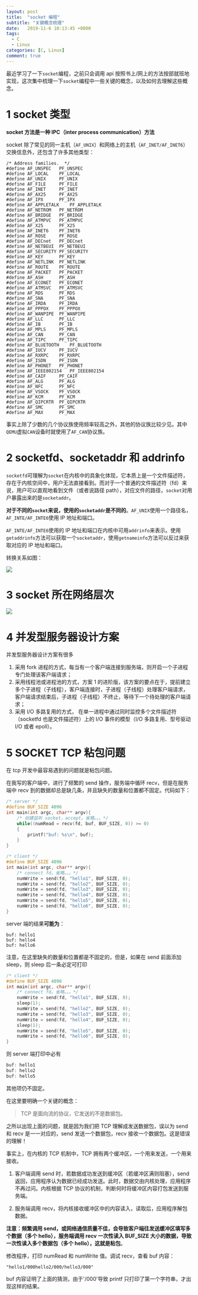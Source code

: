 ```yaml
---
layout: post
title:  "socket 编程"
subtitle: "关键概念梳理"
date:   2019-11-6 10:13:45 +0800
tags:
  - C
  - Linux
categories: [C, Linux]
comment: true
---
```


最近学习了一下`socket`编程，之前只会调用 api 按照书上/网上的方法按部就班地实现，这次集中梳理一下`socket`编程中一些关键的概念，以及如何去理解这些概念。

<!-- more -->

# 1 socket 类型

**socket 方法是一种 IPC（inter process communication）方法**

socket 除了常见的同一主机（`AF_UNIX`）和网络上的主机（`AF_INET/AF_INET6`）交换信息外，还包含了许多其他类型：

```plain
/* Address families.  */
#define AF_UNSPEC	PF_UNSPEC
#define AF_LOCAL	PF_LOCAL
#define AF_UNIX		PF_UNIX
#define AF_FILE		PF_FILE
#define AF_INET		PF_INET
#define AF_AX25		PF_AX25
#define AF_IPX		PF_IPX
#define AF_APPLETALK	PF_APPLETALK
#define AF_NETROM	PF_NETROM
#define AF_BRIDGE	PF_BRIDGE
#define AF_ATMPVC	PF_ATMPVC
#define AF_X25		PF_X25
#define AF_INET6	PF_INET6
#define AF_ROSE		PF_ROSE
#define AF_DECnet	PF_DECnet
#define AF_NETBEUI	PF_NETBEUI
#define AF_SECURITY	PF_SECURITY
#define AF_KEY		PF_KEY
#define AF_NETLINK	PF_NETLINK
#define AF_ROUTE	PF_ROUTE
#define AF_PACKET	PF_PACKET
#define AF_ASH		PF_ASH
#define AF_ECONET	PF_ECONET
#define AF_ATMSVC	PF_ATMSVC
#define AF_RDS		PF_RDS
#define AF_SNA		PF_SNA
#define AF_IRDA		PF_IRDA
#define AF_PPPOX	PF_PPPOX
#define AF_WANPIPE	PF_WANPIPE
#define AF_LLC		PF_LLC
#define AF_IB		PF_IB
#define AF_MPLS		PF_MPLS
#define AF_CAN		PF_CAN
#define AF_TIPC		PF_TIPC
#define AF_BLUETOOTH	PF_BLUETOOTH
#define AF_IUCV		PF_IUCV
#define AF_RXRPC	PF_RXRPC
#define AF_ISDN		PF_ISDN
#define AF_PHONET	PF_PHONET
#define AF_IEEE802154	PF_IEEE802154
#define AF_CAIF		PF_CAIF
#define AF_ALG		PF_ALG
#define AF_NFC		PF_NFC
#define AF_VSOCK	PF_VSOCK
#define AF_KCM		PF_KCM
#define AF_QIPCRTR	PF_QIPCRTR
#define AF_SMC		PF_SMC
#define AF_MAX		PF_MAX
```

事实上除了少数的几个协议族使用频率较高之外，其他的协议族比较少见。其中`QEMU`虚拟`CAN`设备时就使用了`AF_CAN`协议族。

# 2 socketfd、socketaddr 和 addrinfo

`socketfd`可理解为`socket`在内核中的具象化体现，它本质上是一个文件描述符，存在于内核空间中，用户无法直接看到。而对于一个普通的文件描述符（fd）来说，用户可以直观地看到文件（或者说路径 path），对应文件的路径，`socket`对用户暴露出来的是`socketaddr`。

**对于不同的`socket`来说，使用的`socketaddr`是不同的**。`AF_UNIX`使用一个路径名，`AF_INTE/AF_INTE6`使用 IP 地址和端口。

`AF_INTE/AF_INTE6`使用的 IP 地址和端口在内核中可用`addrinfo`来表示。使用`getaddrinfo`方法可以获取一个`socketaddr`，使用`getnameinfo`方法可以反过来获取对应的 IP 地址和端口。

转换关系如图：

![](\pictures\socket.png)

# 3 socket 所在网络层次

![](\pictures\socket_layer.png)

# 4 并发型服务器设计方案

并发型服务器设计方案有很多

1. 采用 fork 进程的方式，每当有一个客户端连接到服务端，则开启一个子进程专门处理该客户端请求；
2. 采用线程池或进程池的方式，方案 1 的进阶版，该方案的要点在于，提前建立多个子进程（子线程），客户端连接时，子进程（子线程）处理客户端请求，客户端请求结束后，子进程（子线程）不终止，等待下一个待处理的客户端请求；
3. 采用 I/O 多路复用的方式， 在单一进程中通过同时监控多个文件描述符（socketfd 也是文件描述符）上的 I/O 事件的模型（I/O 多路复用、型号驱动 I/O 或者 epoll）。



# 5 SOCKET TCP 粘包问题

在 tcp 开发中最容易遇到的问题就是粘包问题。

在我写的客户端中，进行了频繁的 send 操作，服务端中循环 recv，但是在服务端中 recv 到的数据却总是缺几条，并且缺失的数量和位置都不固定。代码如下：

```c
/* server */
#define BUF_SIZE 4096
int main(int argc, char** argv){
    /* 创建监听 socket，accept。省略。。。*/
    while((numRead = recv(fd, buf, BUF_SIZE, 0)) >= 0)
    {
        printf("buf: %s\n", buf);
    }
}
```

```c
/* client */
#define BUF_SIZE 4096
int main(int argc, char** argv){
    /* connect fd。省略。。。*/
    numWrite = send(fd, "hello1", BUF_SIZE, 0);
    numWrite = send(fd, "hello2", BUF_SIZE, 0);
    numWrite = send(fd, "hello3", BUF_SIZE, 0);
    numWrite = send(fd, "hello4", BUF_SIZE, 0);
    numWrite = send(fd, "hello5", BUF_SIZE, 0);
    numWrite = send(fd, "hello6", BUF_SIZE, 0);
}
```

server 端的结果**可能为**：

```plain
buf: hello1
buf: hello4
buf: hello6
```

注意，在这里缺失的数量和位置都是不固定的，但是，如果在 send 前面添加 sleep，则 sleep 后一条必定可打印

```c
/* client */
#define BUF_SIZE 4096
int main(int argc, char** argv){
    /* connect fd。省略。。。*/
    numWrite = send(fd, "hello1", BUF_SIZE, 0);
    sleep(1);
    numWrite = send(fd, "hello2", BUF_SIZE, 0);
    numWrite = send(fd, "hello3", BUF_SIZE, 0);
    numWrite = send(fd, "hello4", BUF_SIZE, 0);
    sleep(1);
    numWrite = send(fd, "hello5", BUF_SIZE, 0);
    numWrite = send(fd, "hello6", BUF_SIZE, 0);
}
```

则 server 端打印中必有

```c
buf: hello1
buf: hello2
buf: hello5
```

其他项仍不固定。

在这里要明确一个关键的概念：

> TCP 是面向流的协议，它发送的不是数据包。

之所以出现上面的问题，就是因为我们把 TCP 理解成发送数据包，误以为 send 和 recv 是一一对应的，send 发送一个数据包，recv 接收一个数据包。这是错误的理解！

事实上，在内核的 TCP 机制中，TCP 拥有两个缓冲区，一个用来发送，一个用来接收。

1. 客户端调用 send 时，若数据成功发送到缓冲区（若缓冲区满则阻塞），send 返回，应用程序认为数据已经成功发送。此时，数据交由内核处理，应用程序不再过问。内核根据 TCP 协议的机制，判断何时将缓冲区内容打包发送到服务端。

2. 服务端调用 recv，将内核接收缓冲区中的内容读入，读取后，应用程序解包数据。

**注意：**频繁调用 send，或网络通信质量不佳，会导致客户端往发送缓冲区填写多个数据（多个 hello），服务端调用 recv 一次性读入 BUF_SIZE 大小的数据，导致一次性读入多个数据包（多个 hello），这就是**粘包**。

修改程序，打印 numRead 和 numWrite 值。调试 recv，查看 buf 内容：

```plain
"hello1/000hello2/000/hello3/000"
```

buf 内容证明了上面的猜测，由于'/000'导致 printf 只打印了第一个字符串，才出现这样的结果。



